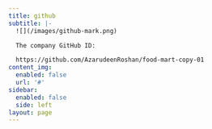 ```yaml
---
title: github
subtitle: |-
  ![](/images/github-mark.png)

  The company GitHub ID:

  https://github.com/AzarudeenRoshan/food-mart-copy-01
content_img:
  enabled: false
  url: '#'
sidebar:
  enabled: false
  side: left
layout: page
---
```


